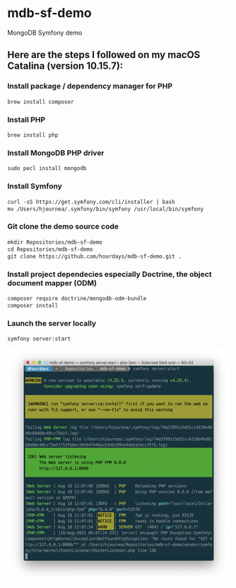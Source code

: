 # mdb-sf-demo
MongoDB Symfony demo

## Here are the steps I followed on my macOS Catalina (version 10.15.7):

### Install package / dependency manager for PHP 
```
brew install composer
```

### Install PHP
```
brew install php
```

### Install MongoDB PHP driver
```
sudo pecl install mongodb
```

### Install Symfony
```
curl -sS https://get.symfony.com/cli/installer | bash
mv /Users/hjournea/.symfony/bin/symfony /usr/local/bin/symfony
```

### Git clone the demo source code
```
mkdir Repositories/mdb-sf-demo
cd Repositories/mdb-sf-demo
git clone https://github.com/hourdays/mdb-sf-demo.git .
```

### Install project dependecies especially Doctrine, the object document mapper (ODM)
```
composer require doctrine/mongodb-odm-bundle
composer install
```

### Launch the server locally
```
symfony server:start
```
![alt text](https://github.com/hourdays/mdb-sf-demo/blob/main/readme-images/symfony_server-start.png)
